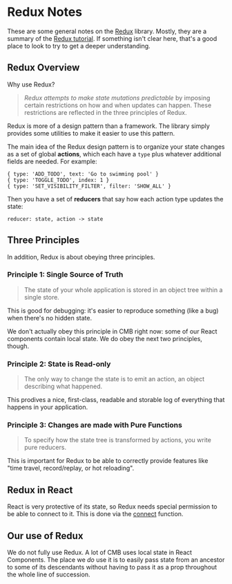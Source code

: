 # Redux Notes

These are some general notes on the [Redux](https://redux.js.org/) library.
Mostly, they are a summary of the
[Redux tutorial](https://redux.js.org/introduction/motivation). If something
isn't clear here, that's a good place to look to try to get a deeper
understanding.

## Redux Overview

Why use Redux?

> _Redux attempts to make state mutations predictable_ by imposing certain
> restrictions on how and when updates can happen. These restrictions are
> reflected in the three principles of Redux.

Redux is more of a design pattern than a framework. The library simply provides
some utilities to make it easier to use this pattern.

The main idea of the Redux design pattern is to organize your state changes as a
set of global **actions**, which each have a `type` plus whatever additional
fields are needed. For example:

    { type: 'ADD_TODO', text: 'Go to swimming pool' }
    { type: 'TOGGLE_TODO', index: 1 }
    { type: 'SET_VISIBILITY_FILTER', filter: 'SHOW_ALL' }

Then you have a set of **reducers** that say how each action type updates the
state:

    reducer: state, action -> state

## Three Principles

In addition, Redux is about obeying three principles.

### Principle 1: Single Source of Truth

> The state of your whole application is stored in an object tree within a
> single store.

This is good for debugging: it's easier to reproduce something (like a bug) when
there's no hidden state.

We don't actually obey this principle in CMB right now: some of our React
components contain local state. We do obey the next two principles, though.

### Principle 2: State is Read-only

> The only way to change the state is to emit an action, an object describing
> what happened.

This prodives a nice, first-class, readable and storable log of everything that
happens in your application.

### Principle 3: Changes are made with Pure Functions

> To specify how the state tree is transformed by actions, you write pure
> reducers.

This is important for Redux to be able to correctly provide features like "time
travel, record/replay, or hot reloading".

## Redux in React

React is very protective of its state, so Redux needs special permission to be
able to connect to it. This is done via the
[connect](https://redux.js.org/basics/usage-with-react) function.

## Our use of Redux

We do not fully use Redux. A lot of CMB uses local state in React Components.
The place we _do_ use it is to easily pass state from an ancestor to some of its
descendants without having to pass it as a prop throughout the whole line of
succession.

